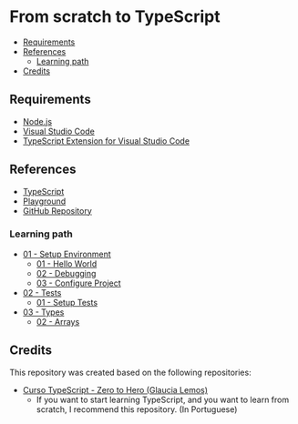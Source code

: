 # From scratch to TypeScript

- [Requirements](#requirements)
- [References](#references)
  - [Learning path](#learning-path)
- [Credits](#credits)


## Requirements
- [Node.js](https://nodejs.org/en/)
- [Visual Studio Code](https://code.visualstudio.com/)
- [TypeScript Extension for Visual Studio Code](https://marketplace.visualstudio.com/items?itemName=ms-vscode.vscode-typescript-next)


## References
- [TypeScript](https://www.typescriptlang.org/)
- [Playground](https://www.typescriptlang.org/play)
- [GitHub Repository](https://github.com/microsoft/TypeScript)


### Learning path

- [01 - Setup Environment](./01-SetupEnvironment/README.md)
  - [01 - Hello World](./01-SetupEnvironment/01-HelloWorld/README.md)
  - [02 - Debugging](./01-SetupEnvironment/02-Debugging/README.md)
  - [03 - Configure Project](./01-SetupEnvironment/03-ConfigureProject/README.md)
- [02 - Tests](./02-Tests/README.md)
  - [01 - Setup Tests](./02-Tests/01-SetupTests/README.md)
- [03 - Types](./03-Types/README.md)
  - [02 - Arrays](./03-Types/02-Arrays/README.md)


## Credits

This repository was created based on the following repositories:

- [Curso TypeScript - Zero to Hero (Glaucia Lemos)](https://github.com/glaucia86/curso-typescript-zero-to-hero)
  - If you want to start learning TypeScript, and you want to learn from scratch, I recommend this repository. (In Portuguese)
